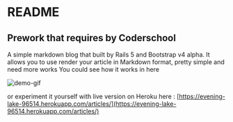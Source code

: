# README

Prework that requires by Coderschool
----
A simple markdown blog that built by Rails 5 and Bootstrap v4 alpha.
It allows you to use render your article in Markdown format, pretty simple and need more works
You could see how it works in here

![demo-gif](http://i.imgur.com/khekaLj.gif)

or experiment it yourself with live version on Heroku here : [https://evening-lake-96514.herokuapp.com/articles/](https://evening-lake-96514.herokuapp.com/articles/)
